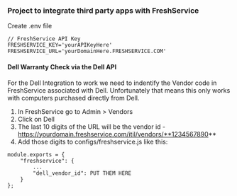 ### Project to integrate third party apps with FreshService

Create .env file

```  
// FreshService API Key  
FRESHSERVICE_KEY='yourAPIKeyHere'  
FRESHSERVICE_URL='yourDomainHere.FRESHSERVICE.COM' 
```

#### Dell Warranty Check via the Dell API
For the Dell Integration to work we need to indentify the Vendor code in FreshService associated with Dell.  Unfortunately that means this only works with computers purchased directly from Dell.

1. In FreshService go to Admin > Vendors
2. Click on Dell
3. The last 10 digits of the URL will be the vendor id - https://yourdomain.freshservice.com/itil/vendors/**1234567890**
4. Add those digits to configs/freshservice.js like this:

```
module.exports = {
	"freshservice": {
		...
		"dell_vendor_id": PUT THEM HERE
    }
};
```


